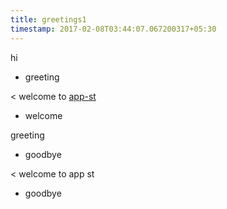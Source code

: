 ```yaml
---
title: greetings1
timestamp: 2017-02-08T03:44:07.067200317+05:30
---
```


hi
* greeting

< welcome to [app-st](documentation_link)
* welcome

greeting
* goodbye

< welcome to app st
* goodbye
